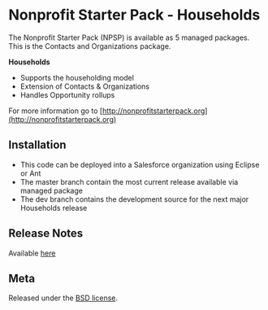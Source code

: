 Nonprofit Starter Pack - Households
=================================================

The Nonprofit Starter Pack (NPSP) is available as 5 managed packages.
This is the Contacts and Organizations package.

**Households**

* Supports the householding model
* Extension of Contacts & Organizations
* Handles Opportunity rollups

For more information go to [http://nonprofitstarterpack.org](http://nonprofitstarterpack.org)

Installation
---

* This code can be deployed into a Salesforce organization using Eclipse or Ant
* The master branch contain the most current release available via managed package
* The dev branch contains the development source for the next major Households release 


Release Notes
---
Available [here](https://github.com/SalesforceFoundation/Households/wiki/Release-Notes)


Meta
----

Released under the [BSD license](http://www.opensource.org/licenses/BSD-3-Clause).